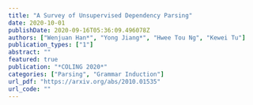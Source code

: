 ```yaml
---
title: "A Survey of Unsupervised Dependency Parsing"
date: 2020-10-01
publishDate: 2020-09-16T05:36:09.496078Z
authors: ["Wenjuan Han*", "Yong Jiang*", "Hwee Tou Ng", "Kewei Tu"]
publication_types: ["1"]
abstract: ""
featured: true
publication: "*COLING 2020*"
categories: ["Parsing", "Grammar Induction"]
url_pdf: "https://arxiv.org/abs/2010.01535"
url_code: ""
---
```


